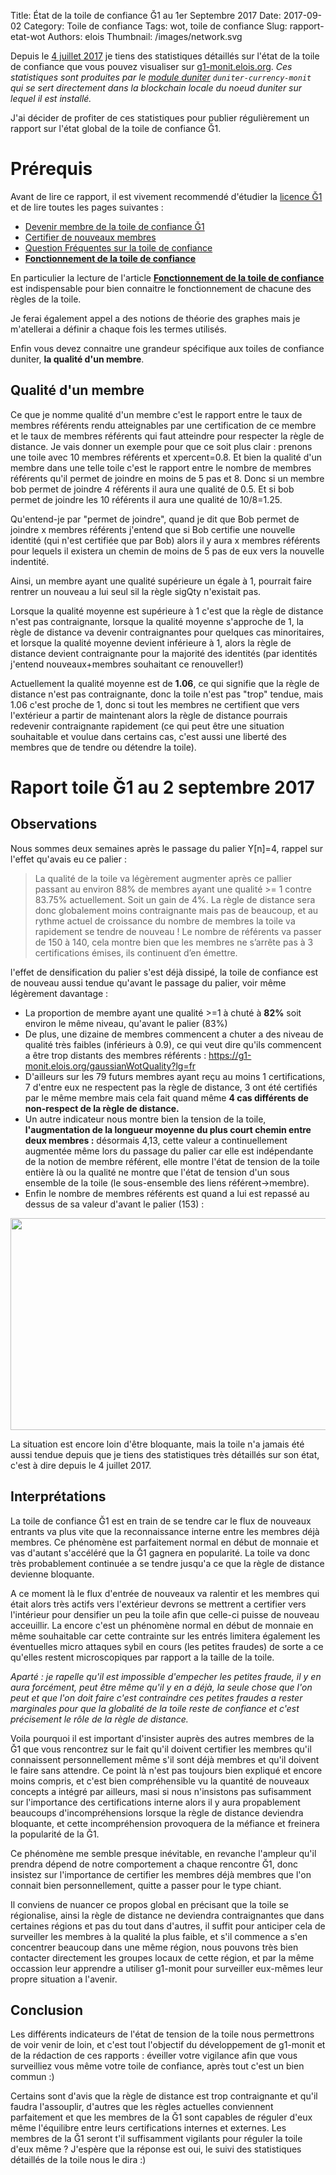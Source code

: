 Title: État de la toile de confiance Ğ1 au 1er Septembre 2017
Date: 2017-09-02
Category: Toile de confiance
Tags: wot, toile de confiance
Slug: rapport-etat-wot
Authors: elois
Thumbnail: /images/network.svg

Depuis le [4 juillet 2017](https://forum.duniter.org/t/currency-monit-monitoring-dune-monnaie-et-de-sa-toile-de-confiance/2770/17?u=elois) je tiens des statistiques détaillés sur l'état de la toile de confiance que vous pouvez visualiser sur [g1-monit.elois.org](https://g1-monit.elois.org).
*Ces statistiques sont produites par le [module duniter](https://duniter.org/fr/wiki/duniter/liste-modules/) `duniter-currency-monit` qui se sert directement dans la blockchain locale du noeud duniter sur lequel il est installé.*

J'ai décider de profiter de ces statistiques pour publier régulièrement un rapport sur l'état global de la toile de confiance Ğ1.

# Prérequis
Avant de lire ce rapport, il est vivement recommendé d'étudier la [licence Ğ1](https://duniter.org/fr/files/licence_g1.txt) et de lire toutes les pages suivantes :
* [Devenir membre de la toile de confiance Ğ1](../devenir-membre)
* [Certifier de nouveaux membres](../certifier-de-nouveaux-membres)
* [Question Fréquentes sur la toile de confiance](../faq)
* [**Fonctionnement de la toile de confiance**](https://duniter.org/fr/introduction-a-la-toile-de-confiance/)

En particulier la lecture de l'article [**Fonctionnement de la toile de confiance**](https://duniter.org/fr/introduction-a-la-toile-de-confiance/) est indispensable pour bien connaitre le fonctionnement de chacune des règles de la toile.

Je ferai également appel a des notions de théorie des graphes mais je m'atellerai a définir a chaque fois les termes utilisés.

Enfin vous devez connaitre une grandeur spécifique aux toiles de confiance duniter, **la qualité d'un membre**.

## Qualité d'un membre
Ce que je nomme qualité d'un membre c'est  le rapport entre le taux de membres référents rendu atteignables par une certification de ce membre et le taux de membres référents qui faut atteindre pour respecter la règle de distance.
Je vais donner un exemple pour que ce soit plus clair :
prenons une toile avec 10 membres référents et xpercent=0.8. Et bien la qualité d'un membre dans une telle toile c'est le rapport entre le nombre de membres référents qu'il permet de joindre en moins de 5 pas et 8. Donc si un membre bob permet de joindre 4 référents il aura une qualité de 0.5.
Et si bob permet de joindre les 10 référents il aura une qualité de 10/8=1.25.

Qu'entend-je par "permet de joindre", quand je dit que Bob permet de joindre x membres référents j'entend que si Bob certifie une nouvelle identité (qui n'est certifiée que par Bob) alors il y aura x membres référents pour lequels il existera un chemin de moins de 5 pas de eux vers la nouvelle indentité.

Ainsi, un membre ayant une qualité supérieure un égale à 1, pourrait faire rentrer un nouveau a lui seul sil la règle sigQty n'existait pas.

Lorsque la qualité moyenne est supérieure à 1 c'est que la règle de distance n'est pas contraignante, lorsque la qualité moyenne s'approche de 1, la règle de distance va devenir contraignantes pour quelques cas minoritaires, et lorsque la qualité moyenne devient inférieure à 1, alors la règle de distance devient contraignante pour la majorité des identités (par identités j'entend nouveaux+membres souhaitant ce renouveller!)

Actuellement la qualité moyenne est de **1.06**, ce qui signifie que la règle de distance n'est pas contraignante, donc la toile n'est pas "trop" tendue, mais 1.06 c'est proche de 1, donc si tout les membres ne certifient que vers l'extérieur a partir de maintenant alors la règle de distance pourrais redevenir contraignante rapidement (ce qui peut être une situation souhaitable et voulue dans certains cas, c'est aussi une liberté des membres que de tendre ou détendre la toile).

# Raport toile Ğ1 au 2 septembre 2017

## Observations

Nous sommes deux semaines après le passage du palier Y[n]=4, rappel sur l'effet qu'avais eu ce palier : 

> La qualité de la toile va légèrement augmenter après ce pallier passant au environ 88% de membres ayant une qualité >= 1 contre 83.75% actuellement. Soit un gain de 4%. La règle de distance sera donc globalement moins contraignante mais pas de beaucoup, et au rythme actuel de croissance du nombre de membres la toile va rapidement se tendre de nouveau ! Le nombre de référents va passer de 150 à 140, cela montre bien que les membres ne s’arrête pas à 3 certifications émises, ils continuent d’en émettre.

l'effet de densification du palier s'est déjà dissipé, la toile de confiance est de nouveau aussi tendue qu'avant le passage du palier, voir même légèrement davantage : 

* La proportion de membre ayant une qualité >=1 à chuté à **82%** soit environ le même niveau, qu'avant le palier (83%)
* De plus, une dizaine de membres commencent a chuter a des niveau de qualité très faibles (inférieurs à 0.9), ce qui veut dire qu'ils commencent a être trop distants des membres référents :  https://g1-monit.elois.org/gaussianWotQuality?lg=fr
* D'ailleurs sur les 79 futurs membres ayant reçu au moins 1 certifications, 7 d'entre eux ne respectent pas la règle de distance, 3 ont été certifiés par le même membre mais cela fait quand même **4 cas différents de non-respect de la règle de distance.**
* Un autre indicateur nous montre bien la tension de la toile, **l'augmentation de la longueur moyenne du plus court chemin entre deux membres :** désormais 4,13, cette valeur a continuellement augmentée même lors du passage du palier car elle est indépendante de la notion de membre référent, elle montre l'état de tension de la toile entière là ou la qualité ne montre que l'état de tension d'un sous ensemble de la toile (le sous-ensemble des liens référent->membre).
* Enfin le nombre de membres référents est quand a lui est repassé au dessus de sa valeur d'avant le palier (153) : 
<img src="https://librelois.fr/public/fin-effet-palier-yn-4.png" width="690" height="339">

La situation est encore loin d'être bloquante, mais la toile n'a jamais été aussi tendue depuis que je tiens des statistiques très détaillés sur son état, c'est à dire depuis le 4 juillet 2017.

## Interprétations

  La toile de confiance Ğ1 est en train de se tendre car le flux de nouveaux entrants va plus vite que la reconnaissance interne entre les membres déjà membres. Ce phénomène est parfaitement normal en début de monnaie et vas d'autant s'accéléré que la Ğ1 gagnera en popularité. La toile va donc très probablement continuée a se tendre jusqu'a ce que la règle de distance devienne bloquante.

  A ce moment là le flux d'entrée de nouveaux va ralentir et les membres qui était alors très actifs vers l'extérieur devrons se mettrent a certifier vers l'intérieur pour densifier un peu la toile afin que celle-ci puisse de nouveau acceuillir.
La encore c'est un phénomène normal en début de monnaie en même souhaitable car cette contrainte sur les entrés limitera également les éventuelles micro attaques sybil en cours (les petites fraudes) de sorte a ce qu'elles restent microscopiques par rapport a la taille de la toile.

  *Aparté : je rapelle qu'il est impossible d'empecher les petites fraude, il y en aura forcément, peut être même qu'il y en a déjà, la seule chose que l'on peut et que l'on doit faire c'est contraindre ces petites fraudes a rester marginales pour que la globalité de la toile reste de confiance et c'est précisement le rôle de la règle de distance.*

  Voila pourquoi il est important d'insister auprès des autres membres de la Ğ1 que vous rencontrez sur le fait qu'il doivent certifier les membres qu'il connaissent personnellement même s'il sont déjà membres et qu'il doivent le faire sans attendre.
Ce point là n'est pas toujours bien expliqué et encore moins compris, et c'est bien compréhensible vu la quantité de nouveaux concepts a intégré par ailleurs, masi si nous n'insistons pas sufisamment sur l'importance des certifications interne alors il y aura propablement beaucoups d'incompréhensions lorsque la règle de distance deviendra bloquante, et cette incompréhension provoquera de la méfiance et freinera la popularité de la Ğ1.

  Ce phénomène me semble presque inévitable, en revanche l'ampleur qu'il prendra dépend de notre comportement a chaque rencontre Ğ1, donc insistez sur l'importance de certifier les membres déjà membres que l'on connait bien personnellement, quitte a passer pour le type chiant.

  Il conviens de nuancer ce propos global en précisant que la toile se régionalise, ainsi la règle de distance ne deviendra contraignantes que dans certaines régions et pas du tout dans d'autres, il suffit pour anticiper cela de surveiller les membres à la qualité la plus faible, et s'il commence a s'en concentrer beaucoup dans une même région, nous pouvons très bien contacter directement les groupes locaux de cette région, et par la même occassion leur apprendre a utiliser g1-monit pour surveiller eux-mêmes leur propre situation a l'avenir.
  
## Conclusion

  Les différents indicateurs de l'état de tension de la toile nous permettrons de voir venir de loin, et c'est tout l'objectif du développement de g1-monit et de la rédaction de ces rapports : éveiller votre vigilance afin que vous surveilliez vous même votre toile de confiance, après tout c'est un bien commun :)

  Certains sont d'avis que la règle de distance est trop contraignante et qu'il faudra l'assouplir, d'autres que les règles actuelles conviennent parfaitement et que les membres de la Ğ1 sont capables de réguler d'eux même l'équilibre entre leurs  certifications internes et externes. Les membres de la Ğ1 seront t'il suffisamment vigilants pour réguler la toile d'eux même ? J'espère que la réponse est oui, le suivi des statistiques détaillés de la toile nous le dira :)
